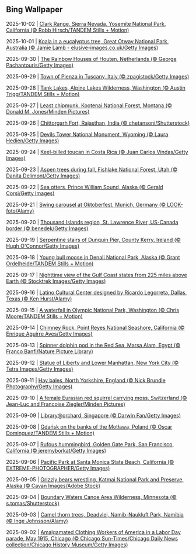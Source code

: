 ## Bing Wallpaper
2025-10-02 | [Clark Range, Sierra Nevada, Yosemite National Park, California (© Robb Hirsch/TANDEM Stills + Motion)](./wallpaper/2025-10-02.jpg) 

2025-10-01 | [Koala in a eucalyptus tree, Great Otway National Park, Australia (© Jamie Lamb - elusive-images.co.uk/Getty Images)](./wallpaper/2025-10-01.jpg) 

2025-09-30 | [The Rainbow Houses of Houten, Netherlands (© George Pachantouris/Getty Images)](./wallpaper/2025-09-30.jpg) 

2025-09-29 | [Town of Pienza in Tuscany, Italy (© zpagistock/Getty Images)](./wallpaper/2025-09-29.jpg) 

2025-09-28 | [Tank Lakes, Alpine Lakes Wilderness, Washington (© Austin Trigg/TANDEM Stills + Motion)](./wallpaper/2025-09-28.jpg) 

2025-09-27 | [Least chipmunk, Kootenai National Forest, Montana (© Donald M. Jones/Minden Pictures)](./wallpaper/2025-09-27.jpg) 

2025-09-26 | [Chittorgarh Fort, Rajasthan, India (© chetansoni/Shutterstock)](./wallpaper/2025-09-26.jpg) 

2025-09-25 | [Devils Tower National Monument, Wyoming (© Laura Hedien/Getty Images)](./wallpaper/2025-09-25.jpg) 

2025-09-24 | [Keel-billed toucan in Costa Rica (© Juan Carlos Vindas/Getty Images)](./wallpaper/2025-09-24.jpg) 

2025-09-23 | [Aspen trees during fall, Fishlake National Forest, Utah (© Danita Delimont/Getty Images)](./wallpaper/2025-09-23.jpg) 

2025-09-22 | [Sea otters, Prince William Sound, Alaska (© Gerald Corsi/Getty Images)](./wallpaper/2025-09-22.jpg) 

2025-09-21 | [Swing carousel at Oktoberfest, Munich, Germany (© LOOK-foto/Alamy)](./wallpaper/2025-09-21.jpg) 

2025-09-20 | [Thousand Islands region, St. Lawrence River, US-Canada border (© benedek/Getty Images)](./wallpaper/2025-09-20.jpg) 

2025-09-19 | [Serpentine stairs of Dunquin Pier, County Kerry, Ireland (© Hugh O'Connor/Getty Images)](./wallpaper/2025-09-19.jpg) 

2025-09-18 | [Young bull moose in Denali National Park, Alaska (© Grant Ordelheide/TANDEM Stills + Motion)](./wallpaper/2025-09-18.jpg) 

2025-09-17 | [Nighttime view of the Gulf Coast states from 225 miles above Earth (© Stocktrek Images/Getty Images)](./wallpaper/2025-09-17.jpg) 

2025-09-16 | [Latino Cultural Center designed by Ricardo Legorreta, Dallas, Texas (© Ken Hurst/Alamy)](./wallpaper/2025-09-16.jpg) 

2025-09-15 | [A waterfall in Olympic National Park, Washington (© Chris Moore/TANDEM Stills + Motion)](./wallpaper/2025-09-15.jpg) 

2025-09-14 | [Chimney Rock, Point Reyes National Seashore, California (© Enrique Aguirre Aves/Getty Images)](./wallpaper/2025-09-14.jpg) 

2025-09-13 | [Spinner dolphin pod in the Red Sea, Marsa Alam, Egypt (© Franco Banfi/Nature Picture Library)](./wallpaper/2025-09-13.jpg) 

2025-09-12 | [Statue of Liberty and Lower Manhattan, New York City (© Tetra Images/Getty Images)](./wallpaper/2025-09-12.jpg) 

2025-09-11 | [Hay bales, North Yorkshire, England (© Nick Brundle Photography/Getty Images)](./wallpaper/2025-09-11.jpg) 

2025-09-10 | [A female Eurasian red squirrel carrying moss, Switzerland (© Jean-Luc and Francoise Ziegler/Minden Pictures)](./wallpaper/2025-09-10.jpg) 

2025-09-09 | [Library@orchard, Singapore (© Darwin Fan/Getty Images)](./wallpaper/2025-09-09.jpg) 

2025-09-08 | [Gdańsk on the banks of the Motława, Poland (© Oscar Dominguez/TANDEM Stills + Motion)](./wallpaper/2025-09-08.jpg) 

2025-09-07 | [Rufous hummingbird, Golden Gate Park, San Francisco, California (© jeremyborkat/Getty Images)](./wallpaper/2025-09-07.jpg) 

2025-09-06 | [Pacific Park at Santa Monica State Beach, California (© EXTREME-PHOTOGRAPHER/Getty Images)](./wallpaper/2025-09-06.jpg) 

2025-09-05 | [Grizzly bears wrestling, Katmai National Park and Preserve, Alaska (© Cavan Images/Adobe Stock)](./wallpaper/2025-09-05.jpg) 

2025-09-04 | [Boundary Waters Canoe Area Wilderness, Minnesota (© s.tomas/Shutterstock)](./wallpaper/2025-09-04.jpg) 

2025-09-03 | [Camel thorn trees, Deadvlei, Namib-Naukluft Park, Namibia (© Inge Johnsson/Alamy)](./wallpaper/2025-09-03.jpg) 

2025-09-02 | [Amalgamated Clothing Workers of America in a Labor Day parade, May 1915, Chicago (© Chicago Sun-Times/Chicago Daily News collection/Chicago History Museum/Getty Images)](./wallpaper/2025-09-02.jpg) 

